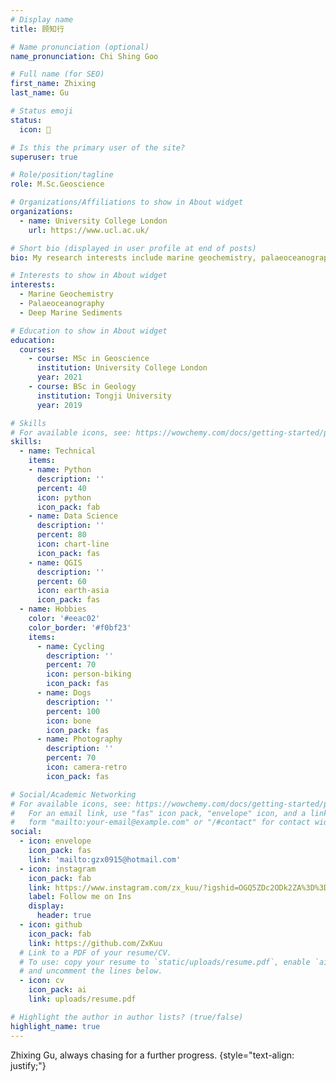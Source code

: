 ```yaml
---
# Display name
title: 顾知行

# Name pronunciation (optional)
name_pronunciation: Chi Shing Goo

# Full name (for SEO)
first_name: Zhixing
last_name: Gu

# Status emoji
status:
  icon: 🥸

# Is this the primary user of the site?
superuser: true

# Role/position/tagline
role: M.Sc.Geoscience

# Organizations/Affiliations to show in About widget
organizations:
  - name: University College London
    url: https://www.ucl.ac.uk/

# Short bio (displayed in user profile at end of posts)
bio: My research interests include marine geochemistry, palaeoceanography and deep marine sediments.

# Interests to show in About widget
interests:
  - Marine Geochemistry
  - Palaeoceanography
  - Deep Marine Sediments

# Education to show in About widget
education:
  courses:
    - course: MSc in Geoscience
      institution: University College London
      year: 2021
    - course: BSc in Geology
      institution: Tongji University
      year: 2019

# Skills
# For available icons, see: https://wowchemy.com/docs/getting-started/page-builder/#icons
skills:
  - name: Technical
    items:
    - name: Python
      description: ''
      percent: 40
      icon: python
      icon_pack: fab
    - name: Data Science
      description: ''
      percent: 80
      icon: chart-line
      icon_pack: fas
    - name: QGIS
      description: ''
      percent: 60
      icon: earth-asia
      icon_pack: fas
  - name: Hobbies
    color: '#eeac02'
    color_border: '#f0bf23'
    items:
      - name: Cycling
        description: ''
        percent: 70
        icon: person-biking
        icon_pack: fas
      - name: Dogs
        description: ''
        percent: 100
        icon: bone
        icon_pack: fas
      - name: Photography
        description: ''
        percent: 70
        icon: camera-retro
        icon_pack: fas

# Social/Academic Networking
# For available icons, see: https://wowchemy.com/docs/getting-started/page-builder/#icons
#   For an email link, use "fas" icon pack, "envelope" icon, and a link in the
#   form "mailto:your-email@example.com" or "/#contact" for contact widget.
social:
  - icon: envelope
    icon_pack: fas
    link: 'mailto:gzx0915@hotmail.com'
  - icon: instagram
    icon_pack: fab
    link: https://www.instagram.com/zx_kuu/?igshid=OGQ5ZDc2ODk2ZA%3D%3D&utm_source=qr
    label: Follow me on Ins
    display:
      header: true
  - icon: github
    icon_pack: fab
    link: https://github.com/ZxKuu
  # Link to a PDF of your resume/CV.
  # To use: copy your resume to `static/uploads/resume.pdf`, enable `ai` icons in `params.yaml`,
  # and uncomment the lines below.
  - icon: cv
    icon_pack: ai
    link: uploads/resume.pdf

# Highlight the author in author lists? (true/false)
highlight_name: true
---
```


Zhixing Gu, always chasing for a further progress.
{style="text-align: justify;"}
